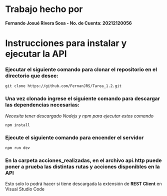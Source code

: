 # Trabajo hecho por

**Fernando Josué Rivera Sosa - No. de Cuenta: 20212120056**

# Instrucciones para instalar y ejecutar la API

### Ejecutar el siguiente comando para clonar el repositorio en el directorio que desee:

```
git clone https://github.com/FernanJRS/Tarea_1.2.git
```

### Una vez clonado ingrese el siguiente comando para descargar las dependencias necesarias:

*Necesita tener descargado Nodejs y npm para ejecutar estos comando*

```
npm install
```

### Ejecute el siguiente comando para encender el servidor

```
npm run dev
```

### En la carpeta acciones_realizadas, en el archivo api.http puede poner a prueba las distintas rutas y acciones disponibles en la API

Esto solo lo podrá hacer si tiene descargada la extensión de **REST Client** en Visual Studio Code
